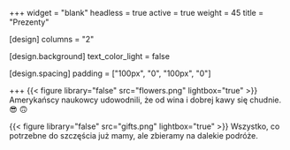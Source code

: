 +++
widget = "blank"
headless = true
active = true
weight = 45
title = "Prezenty"

[design]
  columns = "2"

[design.background]
  text_color_light = false

[design.spacing]
  padding = ["100px", "0", "100px", "0"]
  
+++
{{< figure library="false" src="flowers.png" lightbox="true" >}}
Amerykańscy naukowcy udowodnili, że od wina i dobrej kawy się chudnie. :sunglasses: :upside_down_face:

{{< figure library="false" src="gifts.png" lightbox="true" >}}
Wszystko, co potrzebne do szczęścia już mamy, ale zbieramy na dalekie podróże.
